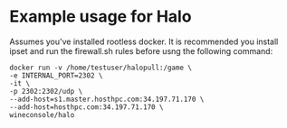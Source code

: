 # Example usage for Halo

Assumes you've installed rootless docker. It is recommended you install ipset and run the firewall.sh rules before usng the following command:


    docker run -v /home/testuser/halopull:/game \
    -e INTERNAL_PORT=2302 \
    -it \
    -p 2302:2302/udp \
    --add-host=s1.master.hosthpc.com:34.197.71.170 \
    --add-host=hosthpc.com:34.197.71.170 \
    wineconsole/halo
